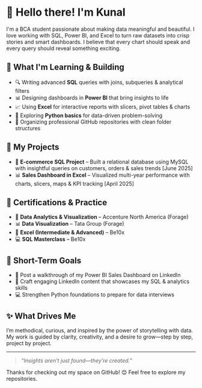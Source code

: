 # 👋 Hello there! I'm Kunal

I'm a BCA student passionate about making data meaningful and beautiful. I love working with SQL, Power BI, and Excel to turn raw datasets into crisp stories and smart dashboards. I believe that every chart should speak and every query should reveal something exciting.

## 🎯 What I'm Learning & Building
- 🔍 Writing advanced **SQL** queries with joins, subqueries & analytical filters
- 📊 Designing dashboards in **Power BI** that bring insights to life
- 📈 Using **Excel** for interactive reports with slicers, pivot tables & charts
- 🐍 Exploring **Python basics** for data-driven problem-solving
- 📁 Organizing professional GitHub repositories with clean folder structures

## 💼 My Projects
- 🛒 **E-commerce SQL Project** – Built a relational database using MySQL with insightful queries on customers, orders & sales trends [June 2025]
- 📊 **Sales Dashboard in Excel** – Visualized multi-year performance with charts, slicers, maps & KPI tracking [April 2025]

## 🧠 Certifications & Practice
- 🧮 **Data Analytics & Visualization** – Accenture North America (Forage)
- 📊 **Data Visualization** – Tata Group (Forage)
- 🧠 **Excel (Intermediate & Advanced)** – Be10x
- 💻 **SQL Masterclass** – Be10x

## 📌 Short-Term Goals
- 📢 Post a walkthrough of my Power BI Sales Dashboard on LinkedIn
- 📝 Craft engaging LinkedIn content that showcases my SQL & analytics skills
- 💻 Strengthen Python foundations to prepare for data interviews

## ✨ What Drives Me
I’m methodical, curious, and inspired by the power of storytelling with data. My work is guided by clarity, creativity, and a desire to grow—step by step, project by project.

---

> _“Insights aren’t just found—they’re created.”_

Thanks for checking out my space on GitHub! 😊 Feel free to explore my repositories.
<!--
**codewithkunal07/codewithkunal07** is a ✨ _special_ ✨ repository because its `README.md` (this file) appears on your GitHub profile.

Here are some ideas to get you started:

- 🔭 I’m currently working on ...
- 🌱 I’m currently learning ...
- 👯 I’m looking to collaborate on ...
- 🤔 I’m looking for help with ...
- 💬 Ask me about ...
- 📫 How to reach me: ...
- 😄 Pronouns: ...
- ⚡ Fun fact: ...
-->
